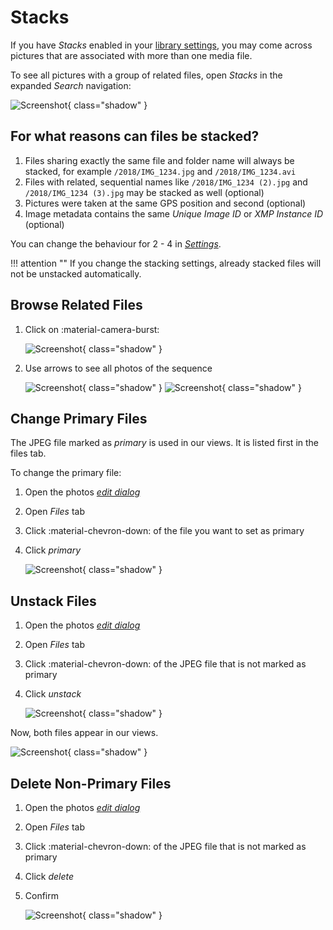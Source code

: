 # Stacks

If you have *Stacks* enabled in your [library settings](../settings/library.md), you may come across pictures that are associated with more than one media file.

To see all pictures with a group of related files, open *Stacks* in the expanded *Search* navigation:

![Screenshot](img/stack-page-dark.jpg){ class="shadow" }

## For what reasons can files be stacked?

1. Files sharing exactly the same file and folder name will always be stacked, for example `/2018/IMG_1234.jpg` and `/2018/IMG_1234.avi`
2. Files with related, sequential names like `/2018/IMG_1234 (2).jpg` and `/2018/IMG_1234 (3).jpg` may be stacked as well (optional)
3. Pictures were taken at the same GPS position and second (optional)
4. Image metadata contains the same *Unique Image ID* or *XMP Instance ID* (optional)

You can change the behaviour for 2 - 4 in [*Settings*](../settings/library.md).

!!! attention ""
    If you change the stacking settings, already stacked files will not be unstacked automatically.

## Browse Related Files

1. Click on :material-camera-burst:

    ![Screenshot](img/sequential1-dark.jpg){ class="shadow" }
    
2. Use arrows to see all photos of the sequence

    ![Screenshot](img/sequential3.jpg){ class="shadow" } ![Screenshot](img/sequential4.jpg){ class="shadow" }
   

## Change Primary Files

The JPEG file marked as *primary* is used in our views. It is listed first in the files tab.

To change the primary file:

1. Open the photos [*edit dialog*](edit.md)

2. Open *Files* tab

3. Click :material-chevron-down: of the file you want to set as primary
        
4. Click *primary*

      ![Screenshot](img/stacks-edit-dark.jpg){ class="shadow" } 

## Unstack Files

1. Open the photos [*edit dialog*](edit.md)

2. Open *Files* tab

3. Click :material-chevron-down: of the JPEG file that is not marked as primary
        
4. Click *unstack*

   ![Screenshot](img/stacks-edit-dark.jpg){ class="shadow" }

Now, both files appear in our views.

![Screenshot](img/unstacked-dark.jpg){ class="shadow" }

## Delete Non-Primary Files

1. Open the photos [*edit dialog*](edit.md)

2. Open *Files* tab

3. Click :material-chevron-down: of the JPEG file that is not marked as primary
        
4. Click *delete*

5. Confirm

   ![Screenshot](img/stacks-edit-dark.jpg){ class="shadow" } 
